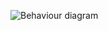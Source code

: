 ![Behaviour diagram](https://user-images.githubusercontent.com/94284023/142862274-7c30c1e2-6613-4e79-92d0-d5cde9f1030e.png)


